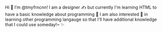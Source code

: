 Hi 👋 I’m @tmyfrncnn!
I am a designer ✍ but currently I'm learning HTML to have a basic knowledge about programming 🌱
I am also interested 👀 in learning other programming langauge so that I'll have additional knowledge that I could use someday!~ ✨
